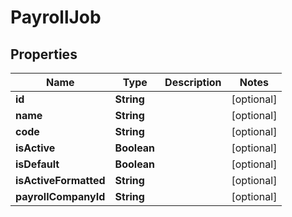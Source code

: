 

# PayrollJob


## Properties

| Name | Type | Description | Notes |
|------------ | ------------- | ------------- | -------------|
|**id** | **String** |  |  [optional] |
|**name** | **String** |  |  [optional] |
|**code** | **String** |  |  [optional] |
|**isActive** | **Boolean** |  |  [optional] |
|**isDefault** | **Boolean** |  |  [optional] |
|**isActiveFormatted** | **String** |  |  [optional] |
|**payrollCompanyId** | **String** |  |  [optional] |



